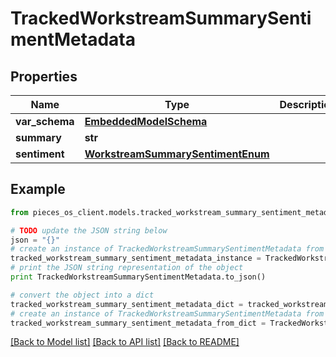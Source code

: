 # TrackedWorkstreamSummarySentimentMetadata


## Properties
Name | Type | Description | Notes
------------ | ------------- | ------------- | -------------
**var_schema** | [**EmbeddedModelSchema**](EmbeddedModelSchema.md) |  | [optional] 
**summary** | **str** |  | [optional] 
**sentiment** | [**WorkstreamSummarySentimentEnum**](WorkstreamSummarySentimentEnum.md) |  | [optional] 

## Example

```python
from pieces_os_client.models.tracked_workstream_summary_sentiment_metadata import TrackedWorkstreamSummarySentimentMetadata

# TODO update the JSON string below
json = "{}"
# create an instance of TrackedWorkstreamSummarySentimentMetadata from a JSON string
tracked_workstream_summary_sentiment_metadata_instance = TrackedWorkstreamSummarySentimentMetadata.from_json(json)
# print the JSON string representation of the object
print TrackedWorkstreamSummarySentimentMetadata.to_json()

# convert the object into a dict
tracked_workstream_summary_sentiment_metadata_dict = tracked_workstream_summary_sentiment_metadata_instance.to_dict()
# create an instance of TrackedWorkstreamSummarySentimentMetadata from a dict
tracked_workstream_summary_sentiment_metadata_from_dict = TrackedWorkstreamSummarySentimentMetadata.from_dict(tracked_workstream_summary_sentiment_metadata_dict)
```
[[Back to Model list]](../README.md#documentation-for-models) [[Back to API list]](../README.md#documentation-for-api-endpoints) [[Back to README]](../README.md)


